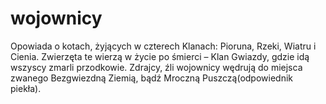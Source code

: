 # wojownicy
Opowiada o kotach, żyjących w czterech Klanach: Pioruna, Rzeki, Wiatru i Cienia. Zwierzęta te wierzą w życie po śmierci – Klan Gwiazdy, gdzie idą wszyscy zmarli przodkowie. Zdrajcy, źli wojownicy wędrują do miejsca zwanego Bezgwiezdną Ziemią, bądź Mroczną Puszczą(odpowiednik piekła).
